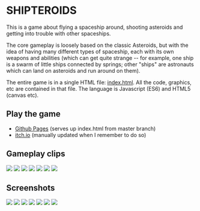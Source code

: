 
# SHIPTEROIDS

This is a game about flying a spaceship around, shooting asteroids and
getting into trouble with other spaceships.

The core gameplay is loosely based on the classic Asteroids, but with
the idea of having many different types of spaceship, each with its
own weapons and abilities (which can get quite strange -- for example,
one ship is a swarm of little ships connected by springs; other "ships"
are astronauts which can land on asteroids and run around on them).

The entire game is in a single HTML file: [index.html](/index.html).
All the code, graphics, etc are contained in that file.
The language is Javascript (ES6) and HTML5 (canvas etc).

## Play the game

* [Github Pages](https://bayersglassey.github.io/shipteroids/)
(serves up index.html from master branch)
* [itch.io](https://bayersglassey.itch.io/shipteroids/)
(manually updated when I remember to do so)

## Gameplay clips

![](/recs/rec1.gif)
![](/recs/rec2.gif)
![](/recs/rec3.gif)
![](/recs/rec4.gif)
![](/recs/rec5.gif)
![](/recs/rec6.gif)
![](/recs/rec7.gif)

## Screenshots

![](/img/screen-title2.png)
![](/img/screen1.png)
![](/img/screen8.png)
![](/img/screen4.png)
![](/img/screen5.png)
![](/img/screen6.png)
![](/img/screen7.png)
